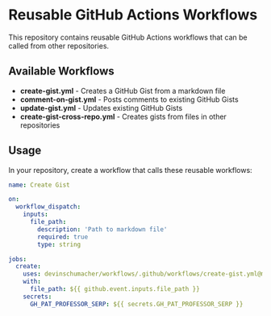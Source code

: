 # Reusable GitHub Actions Workflows

This repository contains reusable GitHub Actions workflows that can be called from other repositories.

## Available Workflows

- **create-gist.yml** - Creates a GitHub Gist from a markdown file
- **comment-on-gist.yml** - Posts comments to existing GitHub Gists
- **update-gist.yml** - Updates existing GitHub Gists
- **create-gist-cross-repo.yml** - Creates gists from files in other repositories

## Usage

In your repository, create a workflow that calls these reusable workflows:

```yaml
name: Create Gist

on:
  workflow_dispatch:
    inputs:
      file_path:
        description: 'Path to markdown file'
        required: true
        type: string

jobs:
  create:
    uses: devinschumacher/workflows/.github/workflows/create-gist.yml@main
    with:
      file_path: ${{ github.event.inputs.file_path }}
    secrets:
      GH_PAT_PROFESSOR_SERP: ${{ secrets.GH_PAT_PROFESSOR_SERP }}
```

